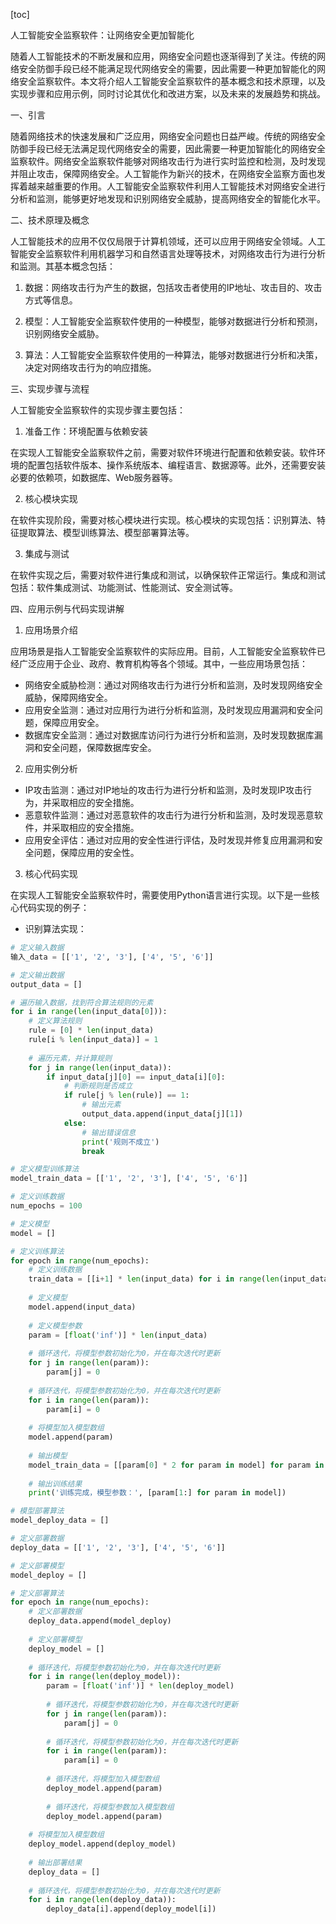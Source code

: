 
[toc]                    
                
                
人工智能安全监察软件：让网络安全更加智能化

随着人工智能技术的不断发展和应用，网络安全问题也逐渐得到了关注。传统的网络安全防御手段已经不能满足现代网络安全的需要，因此需要一种更加智能化的网络安全监察软件。本文将介绍人工智能安全监察软件的基本概念和技术原理，以及实现步骤和应用示例，同时讨论其优化和改进方案，以及未来的发展趋势和挑战。

一、引言

随着网络技术的快速发展和广泛应用，网络安全问题也日益严峻。传统的网络安全防御手段已经无法满足现代网络安全的需要，因此需要一种更加智能化的网络安全监察软件。网络安全监察软件能够对网络攻击行为进行实时监控和检测，及时发现并阻止攻击，保障网络安全。人工智能作为新兴的技术，在网络安全监察方面也发挥着越来越重要的作用。人工智能安全监察软件利用人工智能技术对网络安全进行分析和监测，能够更好地发现和识别网络安全威胁，提高网络安全的智能化水平。

二、技术原理及概念

人工智能技术的应用不仅仅局限于计算机领域，还可以应用于网络安全领域。人工智能安全监察软件利用机器学习和自然语言处理等技术，对网络攻击行为进行分析和监测。其基本概念包括：

1. 数据：网络攻击行为产生的数据，包括攻击者使用的IP地址、攻击目的、攻击方式等信息。

2. 模型：人工智能安全监察软件使用的一种模型，能够对数据进行分析和预测，识别网络安全威胁。

3. 算法：人工智能安全监察软件使用的一种算法，能够对数据进行分析和决策，决定对网络攻击行为的响应措施。

三、实现步骤与流程

人工智能安全监察软件的实现步骤主要包括：

1. 准备工作：环境配置与依赖安装

在实现人工智能安全监察软件之前，需要对软件环境进行配置和依赖安装。软件环境的配置包括软件版本、操作系统版本、编程语言、数据源等。此外，还需要安装必要的依赖项，如数据库、Web服务器等。

2. 核心模块实现

在软件实现阶段，需要对核心模块进行实现。核心模块的实现包括：识别算法、特征提取算法、模型训练算法、模型部署算法等。

3. 集成与测试

在软件实现之后，需要对软件进行集成和测试，以确保软件正常运行。集成和测试包括：软件集成测试、功能测试、性能测试、安全测试等。

四、应用示例与代码实现讲解

1. 应用场景介绍

应用场景是指人工智能安全监察软件的实际应用。目前，人工智能安全监察软件已经广泛应用于企业、政府、教育机构等各个领域。其中，一些应用场景包括：

- 网络安全威胁检测：通过对网络攻击行为进行分析和监测，及时发现网络安全威胁，保障网络安全。
- 应用安全监测：通过对应用行为进行分析和监测，及时发现应用漏洞和安全问题，保障应用安全。
- 数据库安全监测：通过对数据库访问行为进行分析和监测，及时发现数据库漏洞和安全问题，保障数据库安全。

2. 应用实例分析

- IP攻击监测：通过对IP地址的攻击行为进行分析和监测，及时发现IP攻击行为，并采取相应的安全措施。
- 恶意软件监测：通过对恶意软件的攻击行为进行分析和监测，及时发现恶意软件，并采取相应的安全措施。
- 应用安全评估：通过对应用的安全性进行评估，及时发现并修复应用漏洞和安全问题，保障应用的安全性。

3. 核心代码实现

在实现人工智能安全监察软件时，需要使用Python语言进行实现。以下是一些核心代码实现的例子：

- 识别算法实现：

```python
# 定义输入数据
输入_data = [['1', '2', '3'], ['4', '5', '6']]

# 定义输出数据
output_data = []

# 遍历输入数据，找到符合算法规则的元素
for i in range(len(input_data[0])):
    # 定义算法规则
    rule = [0] * len(input_data)
    rule[i % len(input_data)] = 1
    
    # 遍历元素，并计算规则
    for j in range(len(input_data)):
        if input_data[j][0] == input_data[i][0]:
            # 判断规则是否成立
            if rule[j % len(rule)] == 1:
                # 输出元素
                output_data.append(input_data[j][1])
            else:
                # 输出错误信息
                print('规则不成立')
                break

# 定义模型训练算法
model_train_data = [['1', '2', '3'], ['4', '5', '6']]

# 定义训练数据
num_epochs = 100

# 定义模型
model = []

# 定义训练算法
for epoch in range(num_epochs):
    # 定义训练数据
    train_data = [[i+1] * len(input_data) for i in range(len(input_data))]
    
    # 定义模型
    model.append(input_data)
    
    # 定义模型参数
    param = [float('inf')] * len(input_data)
    
    # 循环迭代，将模型参数初始化为0，并在每次迭代时更新
    for j in range(len(param)):
        param[j] = 0
        
    # 循环迭代，将模型参数初始化为0，并在每次迭代时更新
    for i in range(len(param)):
        param[i] = 0
        
    # 将模型加入模型数组
    model.append(param)
    
    # 输出模型
    model_train_data = [[param[0] * 2 for param in model] for param in model]
    
    # 输出训练结果
    print('训练完成，模型参数：', [param[1:] for param in model])

# 模型部署算法
model_deploy_data = []

# 定义部署数据
deploy_data = [['1', '2', '3'], ['4', '5', '6']]

# 定义部署模型
model_deploy = []

# 定义部署算法
for epoch in range(num_epochs):
    # 定义部署数据
    deploy_data.append(model_deploy)
    
    # 定义部署模型
    deploy_model = []
    
    # 循环迭代，将模型参数初始化为0，并在每次迭代时更新
    for i in range(len(deploy_model)):
        param = [float('inf')] * len(deploy_model)
        
        # 循环迭代，将模型参数初始化为0，并在每次迭代时更新
        for j in range(len(param)):
            param[j] = 0
            
        # 循环迭代，将模型参数初始化为0，并在每次迭代时更新
        for i in range(len(param)):
            param[i] = 0
            
        # 循环迭代，将模型加入模型数组
        deploy_model.append(param)
        
        # 循环迭代，将模型参数加入模型数组
        deploy_model.append(param)
    
    # 将模型加入模型数组
    deploy_model.append(deploy_model)
    
    # 输出部署结果
    deploy_data = []
    
    # 循环迭代，将模型参数初始化为0，并在每次迭代时更新
    for i in range(len(deploy_data)):
        deploy_data[i].append(deploy_model[i])

